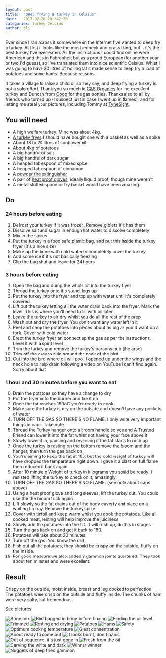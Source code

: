 ```yaml
---
layout: post
title:  "Deep frying a turkey in Celsius"
date:   2017-02-26 10:342:30
categories: turkey Celsius
author: oli
---
```


Ever since I ran across it somewhere on the Internet I've wanted to deep fry a turkey.  At first it looks like the most redneck and crass thing, but... it's the best turkey  I've ever eaten.  All the instructions I could find online were American and thus in Fahrenheit but as a proud European (for another year or two I'd guess), so I've translated them into nice scientific Celsius.  Whist I was going to have 20 litres of boiling fat it made sense to deep fry a load of potatoes and some hams.  Because reasons.

It takes a village to raise a child or so they say, and deep frying a turkey is not a solo effort.  Thank you so much to [G&S Organics](http://www.gandsorganics.com/) for the excellent turkey and Duncan from [Coop](http://www.coopchicken.co.uk/) for the gas bottles.  Thanks also to all by friends who turned up (I suspect just in case I went up in flames), and for letting me steal your pictures, including Tommy at [TyneSight](http://www.tynesight.co.uk/).

## You will need

* A high welfare turkey.  Mine was about 4kg.
* [A turkey fryer](http://amzn.to/2lcP4h6).  I should have bought one with a basket as well as a spike
* About 18 to 20 litres of sunflower oil
* About 4kg of potatoes
* A big handful of salt
* A big handful of dark sugar
* A heaped tablespoon of mixed spice
* A heaped tablespoon of cinnamon
* A [powder fire extinguisher](http://amzn.to/2kZqoxh)
* A pair of [heat proof gloves](http://amzn.to/2lng3Hz), ideally lliquid proof, though mine weren't
* A metal slotted spoon or fry basket would have been amazing.

## Do


### 24 hours before eating

1. Defrost your turkey if it was frozen.  Remove giblets if it has them
2. Dissolve salt and sugar in enough hot water to dissolve completely
3. Mix in the spices
4. Put the turkey in a food safe plastic bag, and put this inside the turkey fryer (it's a nice size)
5. Make up the brine with cold water to completely cover the turkey
6. Add some ice if it's not basically freezing
7. Clip the bag shut and leave for 24 hours

### 3 hours before eating

1. Open the bag and dump the whole lot into the turkey fryer
2. Thread the turkey onto it's stand, legs up
3. Put the turkey into the fryer and top up with water until it's completely covered
4. Lift out the turkey letting all the water drain back into the fryer.  Mark the level. This is where you'll need to fill with oil later
5. Leave the turkey to air dry whilst you do all the rest of the prep
6. Wash out and dry the fryer.  You don't want any water left in it
7. Peel and chop the potatoes into pieces about as big as you'd want on a fork. Cover with cold water
8. Erect the turkey fryer an connect up the gas as per the instructions.  Level it with a spirit level
9. Trim the turkey and remove the turkey's parsons nub (the arse)
10. Trim off the excess skin around the neck of the bird
11. Cut into the bird where oil will pool.  I opened up under the wings and the neck hole to help drain following a video on YouTube I can't find again. Sorry about that

### 1 hour and 30 minutes before you want to eat

0. Drain the potatoes so they have a change to dry
1. Put the fryer onto the burner and fire it up
2. Once the fat reaches 180oC you're ready to cook
3. Make sure the turkey is dry on the outside and doesn't have any pockets of water
4. TURN OFF THE GAS SO THERE'S NO FLAME.  I only write very important things in caps. Take note
5. Thread the Turkey hanger onto a broom handle so you and A Trusted Friend can lower it into the fat whilst not having your face above it
6. Slowly lower it in, pausing and reversing if the fat starts to rush up
7. Once the turkey is resting on the bottom remove the broom and the hanger, then turn the gas back on
8. You're aiming to keep the fat at 180, but the cold weight of turkey will have dropped the temperature right down.  I gave it a blast on full flame then reduced it back again.  
9. After 10 minute x Weight of turkey in kilograms you sould be ready.  I resisted lifting the turkey to check on it, amazingly.
10. TURN OFF THE GAS SO THERE'S NO FLAME. (see note about caps above)
11. Using a heat proof glove and long sleeves, lift the turkey out.  You could use the the broom trick again
12. Lift slowly so the fat drains out of the body caverty and place on a waiting tin tray. Remove the turkey spike
13. Cover with tinfoil and keep warm whilst you cook the potatoes.  Like all cooked meat, resting will help improve the juiciness
14. Slowly add the potatoes into the fat.  It will rush up, do this in stages
15. Turn the gas back on and get it back to 180.
16. Potatoes will take about 20 minutes.
17. Turn off the gas. You know the drill
18. Fish out all the potatoes,  they should be crispy on the outside, fluffy on the inside.
19. For good measure we also added 3 gammon joints quartered.  They took about ten minutes and were excellent.


## Result

Crispy on the outside, moist inside, breast and leg cooked to perfection.  The potatoes were crisp on the outside and fluffy inside.  The chunks of ham were very salty, but tremendous.

See pictures

![Brine mix](/images/deep_frying_a_turkey_in_celsius/deep_frying_a_turkey_in_celsius_01.jpg)
![Bird bagged in brine before boxing](/images/deep_frying_a_turkey_in_celsius/deep_frying_a_turkey_in_celsius_02.jpg)
![Finding the oil level](/images/deep_frying_a_turkey_in_celsius/deep_frying_a_turkey_in_celsius_03.jpg)
![Trimmed](/images/deep_frying_a_turkey_in_celsius/deep_frying_a_turkey_in_celsius_04.jpg)
![Resting and drying](/images/deep_frying_a_turkey_in_celsius/deep_frying_a_turkey_in_celsius_05.jpg)
![Potatoes](/images/deep_frying_a_turkey_in_celsius/deep_frying_a_turkey_in_celsius_06.jpg)
![Hams](/images/deep_frying_a_turkey_in_celsius/deep_frying_a_turkey_in_celsius_07.jpg)
![Safety](/images/deep_frying_a_turkey_in_celsius/deep_frying_a_turkey_in_celsius_08.jpg)
![Optimum cooking temperature](/images/deep_frying_a_turkey_in_celsius/deep_frying_a_turkey_in_celsius_09.jpg)
![Great consentration](/images/deep_frying_a_turkey_in_celsius/deep_frying_a_turkey_in_celsius_10.jpg)
![About ready to come out](/images/deep_frying_a_turkey_in_celsius/deep_frying_a_turkey_in_celsius_11.jpg)
![It looks burnt, don't panic](/images/deep_frying_a_turkey_in_celsius/deep_frying_a_turkey_in_celsius_12.jpg)
![Out of sequence, it's just gone in](/images/deep_frying_a_turkey_in_celsius/deep_frying_a_turkey_in_celsius_13.jpg)
![Fresh from the oil](/images/deep_frying_a_turkey_in_celsius/deep_frying_a_turkey_in_celsius_14.jpg)
![Carving the white and dark](/images/deep_frying_a_turkey_in_celsius/deep_frying_a_turkey_in_celsius_15.jpg)
![Winner winner](/images/deep_frying_a_turkey_in_celsius/deep_frying_a_turkey_in_celsius_16.jpg)
![Nuggets of deep fried gammon](/images/deep_frying_a_turkey_in_celsius/deep_frying_a_turkey_in_celsius_17.jpg)
